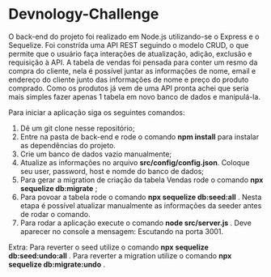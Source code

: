 # Devnology-Challenge
O back-end do projeto foi realizado em Node.js utilizando-se o Express e o Sequelize.
Foi constrída uma API REST seguindo o modelo CRUD, o que permite que o usuário faça interações de atualização, adição, exclusão e requisição à API.
A tabela de vendas foi pensada para conter um resmo da compra do cliente, nela é possível juntar as informações de nome, email e endereço do cliente junto das informações de nome e preço do produto comprado.
Como os produtos já vem de uma API pronta achei que seria mais simples fazer apenas 1 tabela em novo banco de dados e manipulá-la.

Para iniciar a aplicação siga os seguintes comandos:
1. Dê um git clone nesse repositório;
2. Entre na pasta de back-end e rode o comando **npm install** para instalar as dependências do projeto.
3. Crie um banco de dados vazio manualmente;
4. Atualize as informações no arquivo **src/config/config.json**. Coloque seu user, password, host e nomde do banco de dados;
5. Para gerar a migration de criação da tabela Vendas rode o comando **npx sequelize db:migrate** ;
6. Para povoar a tabela rode o comando **npx sequelize db:seed:all** . Nesta etapa é possível atualizar manualmente as informações da seeder antes de rodar o comando.
7. Para rodar a aplicação execute o comando **node src/server.js** . Deve aparecer no console a mensagem: Escutando na porta 3001.

 Extra: Para reverter o seed utilize o comando **npx sequelize db:seed:undo:all** .
  Para reverter a migration utilize o comando **npx sequelize db:migrate:undo** .

